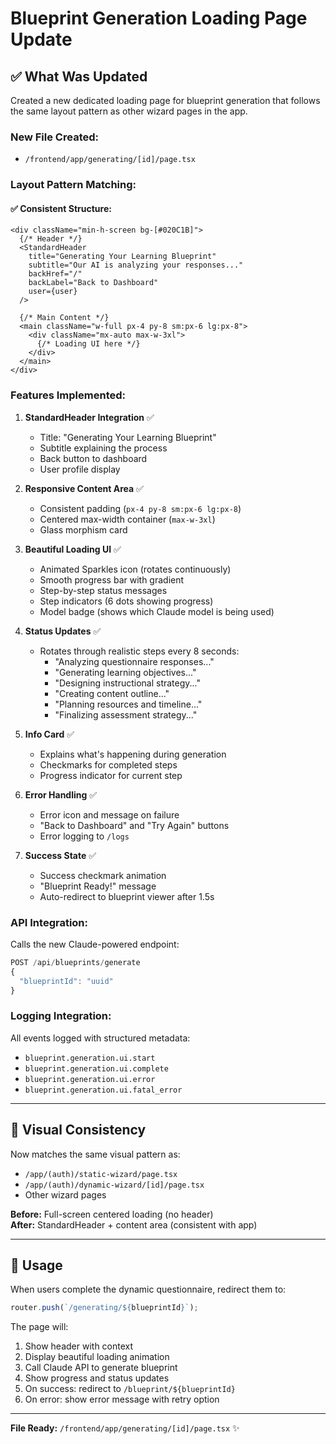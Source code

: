 # Blueprint Generation Loading Page Update

## ✅ What Was Updated

Created a new dedicated loading page for blueprint generation that follows the same layout pattern as other wizard pages in the app.

### New File Created:
- `/frontend/app/generating/[id]/page.tsx`

### Layout Pattern Matching:

#### ✅ Consistent Structure:
```tsx
<div className="min-h-screen bg-[#020C1B]">
  {/* Header */}
  <StandardHeader
    title="Generating Your Learning Blueprint"
    subtitle="Our AI is analyzing your responses..."
    backHref="/"
    backLabel="Back to Dashboard"
    user={user}
  />

  {/* Main Content */}
  <main className="w-full px-4 py-8 sm:px-6 lg:px-8">
    <div className="mx-auto max-w-3xl">
      {/* Loading UI here */}
    </div>
  </main>
</div>
```

### Features Implemented:

1. **StandardHeader Integration** ✅
   - Title: "Generating Your Learning Blueprint"
   - Subtitle explaining the process
   - Back button to dashboard
   - User profile display

2. **Responsive Content Area** ✅
   - Consistent padding (`px-4 py-8 sm:px-6 lg:px-8`)
   - Centered max-width container (`max-w-3xl`)
   - Glass morphism card

3. **Beautiful Loading UI** ✅
   - Animated Sparkles icon (rotates continuously)
   - Smooth progress bar with gradient
   - Step-by-step status messages
   - Step indicators (6 dots showing progress)
   - Model badge (shows which Claude model is being used)

4. **Status Updates** ✅
   - Rotates through realistic steps every 8 seconds:
     - "Analyzing questionnaire responses..."
     - "Generating learning objectives..."
     - "Designing instructional strategy..."
     - "Creating content outline..."
     - "Planning resources and timeline..."
     - "Finalizing assessment strategy..."

5. **Info Card** ✅
   - Explains what's happening during generation
   - Checkmarks for completed steps
   - Progress indicator for current step

6. **Error Handling** ✅
   - Error icon and message on failure
   - "Back to Dashboard" and "Try Again" buttons
   - Error logging to `/logs`

7. **Success State** ✅
   - Success checkmark animation
   - "Blueprint Ready!" message
   - Auto-redirect to blueprint viewer after 1.5s

### API Integration:

Calls the new Claude-powered endpoint:
```typescript
POST /api/blueprints/generate
{
  "blueprintId": "uuid"
}
```

### Logging Integration:

All events logged with structured metadata:
- `blueprint.generation.ui.start`
- `blueprint.generation.ui.complete`
- `blueprint.generation.ui.error`
- `blueprint.generation.ui.fatal_error`

---

## 🎨 Visual Consistency

Now matches the same visual pattern as:
- `/app/(auth)/static-wizard/page.tsx`
- `/app/(auth)/dynamic-wizard/[id]/page.tsx`
- Other wizard pages

**Before:** Full-screen centered loading (no header)  
**After:** StandardHeader + content area (consistent with app)

---

## 🚀 Usage

When users complete the dynamic questionnaire, redirect them to:
```typescript
router.push(`/generating/${blueprintId}`);
```

The page will:
1. Show header with context
2. Display beautiful loading animation
3. Call Claude API to generate blueprint
4. Show progress and status updates
5. On success: redirect to `/blueprint/${blueprintId}`
6. On error: show error message with retry option

---

**File Ready:** `/frontend/app/generating/[id]/page.tsx` ✨

